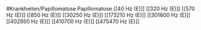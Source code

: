 #Krankheiten/Papillomatose
Papillomatose
[[40 Hz (E)]]
[[320 Hz (E)]]
[[570 Hz (E)]]
[[850 Hz (E)]]
[[30250 Hz (E)]]
[[173210 Hz (E)]]
[[301800 Hz (E)]]
[[402850 Hz (E)]]
[[410700 Hz (E)]]
[[475470 Hz (E)]]